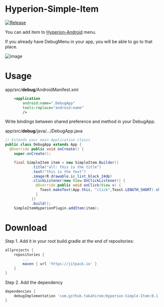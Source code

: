 # Hyperion-Simple-Item
[![Release](https://jitpack.io/v/takahirom/Hyperion-Simple-Item.svg)](https://jitpack.io/#takahirom/Hyperion-Simple-Item)

You can add item to [Hyperion-Android](https://github.com/willowtreeapps/Hyperion-Android) menu.

If you already have DebugMenu in your app, you will be able to go to that place.

![image](https://user-images.githubusercontent.com/1386930/38463403-36f50024-3b35-11e8-98d3-104e2be65baa.png)

# Usage

app/src/**debug**/AndroidManifest.xml

```xml
    <application
        android:name=".DebugApp"
        tools:replace="android:name"
        />
```


Write bindings between shared preference and method in your DebugApp.

app/src/**debug**/java/.../DebugApp.java

```java
// Extends your main Application classs
public class DebugApp extends App {
  @Override public void onCreate() {
    super.onCreate();

    final SimpleItem item = new SimpleItem.Builder()
            .title("all: this is the title")
            .text("this is the text")
            .image(R.drawable.ic_list_black_24dp)
            .clickListener(new View.OnClickListener() {
              @Override public void onClick(View v) {
                Toast.makeText(App.this, "click",Toast.LENGTH_SHORT).show();
              }
            })
            .build();
    SimpleItemHyperionPlugin.addItem(item);
```

# Download
Step 1. Add it in your root build.gradle at the end of repositories:

```groovy
allprojects {
    repositories {
        ...
        maven { url 'https://jitpack.io' }
    }
}
```

Step 2. Add the dependency

```groovy
dependencies {
    debugImplementation 'com.github.takahirom:Hyperion-Simple-Item:0.1.0'
}
```

